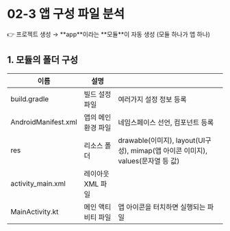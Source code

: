 # 02-3 앱 구성 파일 분석

<aside>
👉 프로젝트 생성 → **app**이라는 **모듈**이 자동 생성 (모듈 하나가 앱 하나)

</aside>

## 1. 모듈의 폴더 구성

| 이름 | 설명 |  |
| --- | --- | --- |
| build.gradle | 빌드 설정 파일 | 여러가지 설정 정보 등록 |
| AndroidManifest.xml | 앱의 메인 환경 파일 | 네임스페이스 선언, 컴포넌트 등록 |
| res | 리소스 폴더 | drawable(이미지), layout(UI구성), mimap(앱 아이콘 이미지), values(문자열 등 값) |
| activity_main.xml | 레이아웃 XML 파일 |  |
| MainActivity.kt | 메인 액티비티 파일 | 앱 아이콘을 터치하면 실행되는 파일 |